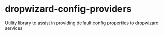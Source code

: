 # dropwizard-config-providers
Utility library to assist in providing default config properties to dropwizard services
